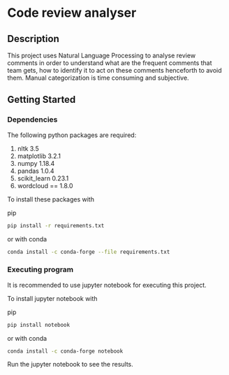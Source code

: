 # Code review analyser

## Description
This project uses Natural Language Processing to analyse review comments in order to understand what are the frequent comments that team gets, how to identify it to act on these comments henceforth to avoid them. Manual categorization is time consuming and subjective.

## Getting Started
### Dependencies
The following python packages are required:
  1. nltk 3.5
  2. matplotlib 3.2.1
  3. numpy 1.18.4
  4. pandas 1.0.4
  5. scikit_learn 0.23.1
  6. wordcloud == 1.8.0

To install these packages with

pip
```bash
pip install -r requirements.txt
```
or with conda
```bash
conda install -c conda-forge --file requirements.txt
```
### Executing program
It is recommended to use jupyter notebook for executing this project.

To install jupyter notebook with

pip
```bash
pip install notebook
```
or with conda
```bash
conda install -c conda-forge notebook
```
Run the jupyter notebook to see the results.




